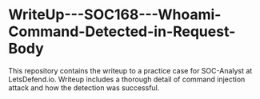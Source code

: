 # WriteUp---SOC168---Whoami-Command-Detected-in-Request-Body
This repository contains the writeup to a practice case for SOC-Analyst at LetsDefend.io. Writeup includes a thorough detail of command injection attack and how the detection was successful.
